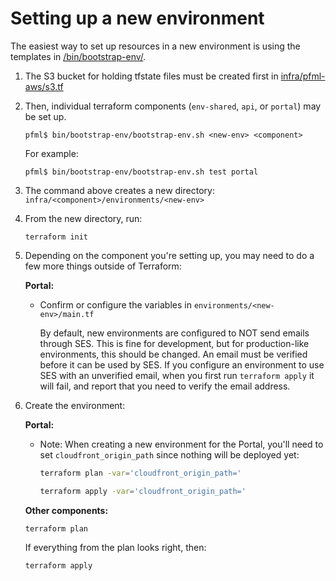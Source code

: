 # Setting up a new environment

The easiest way to set up resources in a new environment is using the templates in [/bin/bootstrap-env/](../bin/bootstrap-env).

1. The S3 bucket for holding tfstate files must be created first in [infra/pfml-aws/s3.tf](../infra/pfml-aws/s3.tf)
1. Then, individual terraform components (`env-shared`, `api`, or `portal`) may be set up.

    ```
    pfml$ bin/bootstrap-env/bootstrap-env.sh <new-env> <component>
    ```

    For example:

    ```
    pfml$ bin/bootstrap-env/bootstrap-env.sh test portal
    ```

1. The command above creates a new directory: `infra/<component>/environments/<new-env>`
1. From the new directory, run:
    ```
    terraform init
    ```
1. Depending on the component you're setting up, you may need to do a few more things outside of Terraform:

    **Portal:**
    - Confirm or configure the variables in `environments/<new-env>/main.tf`

      By default, new environments are configured to NOT send emails through SES. This is fine for development, but for production-like environments, this should be changed. An email must be verified before it can be used by SES. If you configure an environment to use SES with an unverified email, when you first run `terraform apply` it will fail, and report that you need to verify the email address.
1. Create the environment:

    **Portal:**
    - Note: When creating a new environment for the Portal, you'll need to set `cloudfront_origin_path` since nothing will be deployed yet:

        ```sh
        terraform plan -var='cloudfront_origin_path='
        ```

        ```sh
        terraform apply -var='cloudfront_origin_path='
        ```

    **Other components:**
    ```
    terraform plan
    ```

    If everything from the plan looks right, then:

    ```
    terraform apply
    ```
